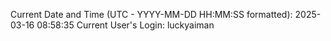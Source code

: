 Current Date and Time (UTC - YYYY-MM-DD HH:MM:SS formatted): 2025-03-16 08:58:35
Current User's Login: luckyaiman

